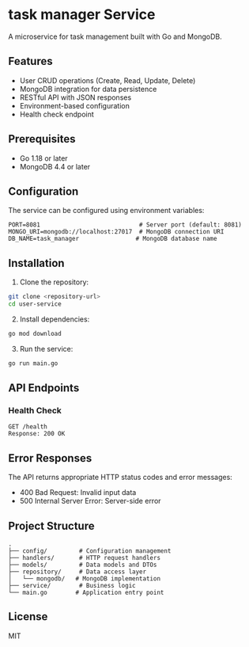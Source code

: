 # task manager Service

A microservice for task management built with Go and MongoDB.

## Features

- User CRUD operations (Create, Read, Update, Delete)
- MongoDB integration for data persistence
- RESTful API with JSON responses
- Environment-based configuration
- Health check endpoint

## Prerequisites

- Go 1.18 or later
- MongoDB 4.4 or later

## Configuration

The service can be configured using environment variables:

```env
PORT=8081                            # Server port (default: 8081)
MONGO_URI=mongodb://localhost:27017  # MongoDB connection URI
DB_NAME=task_manager                # MongoDB database name
```

## Installation

1. Clone the repository:
```bash
git clone <repository-url>
cd user-service
```

2. Install dependencies:
```bash
go mod download
```

3. Run the service:
```bash
go run main.go
```

## API Endpoints

### Health Check
```
GET /health
Response: 200 OK
```

## Error Responses

The API returns appropriate HTTP status codes and error messages:

- 400 Bad Request: Invalid input data
- 500 Internal Server Error: Server-side error

## Project Structure

```
.
├── config/         # Configuration management
├── handlers/       # HTTP request handlers
├── models/         # Data models and DTOs
├── repository/     # Data access layer
│   └── mongodb/   # MongoDB implementation
├── service/        # Business logic
└── main.go        # Application entry point
```

## License

MIT
